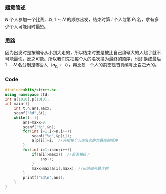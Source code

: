 ### 题意简述

$N$ 个人参加一个比赛，以 $1\sim N$ 的顺序出发，结束时第 $i$ 个人为第 $P_i$ 名，求有多少个人可能用时最短。

### 思路

因为出发时是按编号从小到大走的，所以结束时要是被比自己编号大的人超了就不可能最快，反之可能。所以我们先把每个人的名次换为最终的顺序，也即换成最后 $1\sim N$ 名分别是哪些人（$a_{p_i}\gets i$），再比较一个人的前面是否有编号比自己大的。

### Code

```cpp
#include<bits/stdc++.h>
using namespace std;
int a[1010],p[1010];
int main(){
	int t,n,ans,maxx;
	scanf("%d",&t);
	while(t--){
		ans=maxx=0;
		scanf("%d",&n);
		for(int i=1;i<=n;i++){
			scanf("%d",&p[i]);
			a[p[i]]=i;  //先把每个人的名次换为最终的顺序
		}
		for(int i=1;i<=n;i++){
			if(a[i]>maxx){  //是否被超了
				ans++;
			}
			maxx=max(a[i],maxx); //记录编号最大的
		}
		printf("%d\n",ans);
	}
}
```